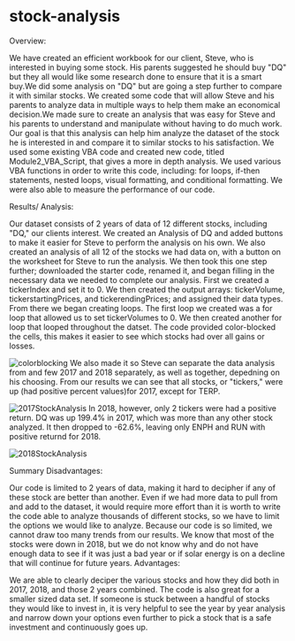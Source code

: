 # stock-analysis

Overview:

We have created an efficient workbook for our client, Steve, who is interested in buying some stock. His parents suggested he should buy "DQ" but they all would like some research done to ensure that it is a smart buy.We did some analysis on "DQ" but are going a step further to compare it with similar stocks. We created some code that will allow Steve and his parents to analyze data in multiple ways to help them make an economical decision.We made sure to create an analysis that was easy for Steve and his parents to understand and manipulate without having to do much work. Our goal is that this analysis can help him analyze the dataset of the stock he is interested in and compare it to similar stocks to his satisfaction. We used some existing VBA code and created new code, titled Module2_VBA_Script, that gives a more in depth analysis. We used various VBA functions in order to write this code, including: for loops, if-then statements, nested loops, visual formatting, and conditional formatting. We were also able to measure the performance of our code. 

Results/ Analysis:

Our dataset consists of 2 years of data of 12 different stocks, including "DQ," our clients interest. We created an Analysis of DQ and added buttons to make it easier for Steve to perform the analysis on his own. We also created an analysis of all 12 of the stocks we had data on, with a button on the worksheet for Steve to run the analysis. We then took this one step further; downloaded the starter code, renamed it, and began filling in the necessary data we needed to complete our analysis. First we created a tickerIndex and set it to 0. We then created the output arrays: tickerVolume, tickerstartingPrices, and tickerendingPrices; and assigned their data types. From there we began creating loops. The first loop we created was a for loop that allowed us to set tickerVolumes to 0. We then created another for loop that looped throughout the datset. The code provided color-blocked the cells, this makes it easier to see which stocks had over all gains or losses.

![colorblocking](https://user-images.githubusercontent.com/96501958/149700022-757bc8c7-4332-4576-92d6-1deea0073fe6.png)
We also made it so Steve can separate the data analysis from and few 2017 and 2018 separately, as well as together, depedning on his choosing. From our results we can see that all stocks, or "tickers," were up (had positive percent values)for 2017, except for TERP. 

![2017StockAnalysis](https://user-images.githubusercontent.com/96501958/149699805-48a6a93e-70d8-4b46-bf30-9e5012e972fd.png)
In 2018, however, only 2 tickers were had a positive return. DQ was up 199.4% in 2017, which was more than any other stock analyzed. It then dropped to -62.6%, leaving only ENPH and RUN with positive returnd for 2018. 

![2018StockAnalysis](https://user-images.githubusercontent.com/96501958/149699978-5773f17e-4b66-40fc-945e-431a47b343ca.png)

Summary
  Disadvantages:
  
Our code is limited to 2 years of data, making it hard to decipher if any of these stock are better than another. Even if we had more data to pull from and add to the dataset, it would require more effort than it is worth to write the code able to analyze thousands of different stocks, so we have to limit the options we would like to analyze. Because our code is so limited, we cannot draw too many trends from our results. We know that most of the stocks were down in 2018, but we do not know why and do not have enough data to see if it was just a bad year or if solar energy is on a decline that will continue for future years. 
  Advantages:
  
We are able to clearly deciper the various stocks and how they did both in 2017, 2018, and those 2 years combined. The code is also great for a smaller sized data set. If someone is stuck between a handful of stocks they would like to invest in, it is very helpful to see the year by year analysis and narrow down your options even further to pick a stock that is a safe investment and continuously goes up. 
  

